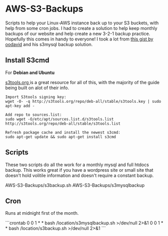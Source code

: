 # AWS-S3-Backups
Scripts to help your Linux-AWS instance back up to your S3 buckets, with help from some cron jobs.
I had to create a solution to help keep monthly backups of our website and help create a new 3-2-1 backup practice.  Hopefully this comes in handy to everyone!
I took a lot from [this gist by oodavid](https://gist.github.com/oodavid/2206527) and his s3mysql backup solution.
<h2> Install S3cmd</h2>
For <b>Debian and Ubuntu</b> 
<p>
<a href="s3tools.org">s3tools.org </a>is a great resource for all of this, with the majority of the guide being built on alot of their info.
</p>

```
Import S3tools signing key:
wget -O- -q http://s3tools.org/repo/deb-all/stable/s3tools.key | sudo apt-key add -

Add repo to sources.list: 
sudo wget -O/etc/apt/sources.list.d/s3tools.list http://s3tools.org/repo/deb-all/stable/s3tools.list

Refresh package cache and install the newest s3cmd:
sudo apt-get update && sudo apt-get install s3cmd
```
<h2> Scripts </h2>
<p>These two scripts do all the work for a monthly mysql and full htdocs backup. This works great if you have a wordpress site or small site that doesn't hold volitile information and doesn't require a constant backup.</p>
AWS-S3-Backups/s3backup.sh
AWS-S3-Backups/s3mysqlbackup


<h2>Cron</h2>
<p> Runs at midnight first of the month.</p>
```crontab
0 0 1 * * bash /location/s3mysqlbackup.sh >/dev/null 2>&1
0 0 1 * * bash /location/s3backup.sh >/dev/null 2>&1
```
